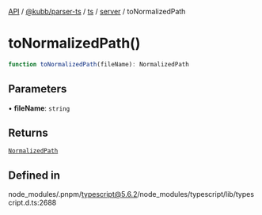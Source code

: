 [API](../../../../../../../packages.md) / [@kubb/parser-ts](../../../../../index.md) / [ts](../../../index.md) / [server](../index.md) / toNormalizedPath

# toNormalizedPath()

```ts
function toNormalizedPath(fileName): NormalizedPath
```

## Parameters

• **fileName**: `string`

## Returns

[`NormalizedPath`](../type-aliases/NormalizedPath.md)

## Defined in

node\_modules/.pnpm/typescript@5.6.2/node\_modules/typescript/lib/typescript.d.ts:2688
